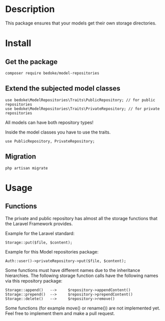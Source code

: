 # Description

This package ensures that your models get their own storage directories.

# Install

## Get the package

    composer require bedoke/model-repositories

## Extend the subjected model classes

    use bedoke\ModelRepositories\Traits\PublicRepository; // for public repositories
    use bedoke\ModelRepositories\Traits\PrivateRepository; // for private repositories

All models can have both repository types!

Inside the model classes you have to use the traits.

    use PublicRepository, PrivateRepository;

## Migration

    php artisan migrate


# Usage

## Functions

The private and public repository has almost all the storage functions that the Laravel Framework provides.

Example for the Laravel standard:

    Storage::put($file, $content);

Example for this Model repositories package:

    Auth::user()->privateRepository->put($file, $content);


Some functions must have different names due to the inheritance hierarchies.
The following storage function calls have the following names via this repository package:

    Storage::append()   -->     $repository->appendContent()
    Storage::prepend()  -->     $repository->prependContent()
    Storage::delete()   -->     $repository->remove()

Some functions (for example move() or rename()) are not implemented yet.
Feel free to implement them and make a pull request.

